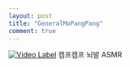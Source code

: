 ```yaml
---
layout: post
title: "GeneralMoPangPang"
comment: true
---
```


[![Video Label](http://img.youtube.com/vi/Df4f_PF96do/0.jpg)](https://youtu.be/Df4f_PF96do?t=0s) 캠프캠프 뇌발 ASMR
